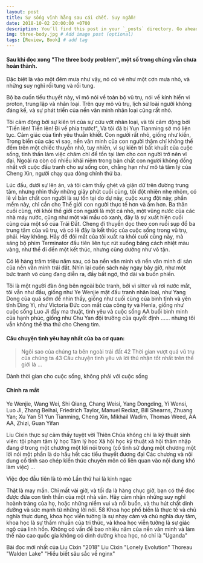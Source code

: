 ```yaml
---
layout: post
title: Sự sống vĩnh hằng sau cái chết. Suy ngẫm!
date: 2018-10-02 20:00:00 +0700
description: You’ll find this post in your `_posts` directory. Go ahead and edit it and re-build the site to see your changes. # Add post description (optional)
img: three-body.jpg # Add image post (optional)
tags: [Review, Book] # add tag
---
```

 
  
#### Sau khi đọc xong "The three body problem", một số trong chúng vẫn chưa hoàn thành.
 
  Đặc biệt là vào một đêm mưa như vậy, nó có vẻ như một cơn mưa nhỏ, và những suy nghĩ rối tung và rối tung.


Bộ ba cuốn tiểu thuyết này, vĩ mô nói về toàn bộ vũ trụ, nói về kính hiển vi proton, trung lập và nhân loại. Trên quy mô vũ trụ, lịch sử loài người không đáng kể, và sự phát triển của nền văn minh nhân loại cũng rất nhỏ.
 
Tôi cảm động bởi sự kiên trì của sự cứu vớt nhân loại, và tôi cảm động bởi "Tiến lên! Tiến lên! Đi về phía trước!", Và tôi đã bị Yun Tianming sờ mó liên tục. Cảm giác của tình yêu thuần khiết. Con người rất nhỏ, giống như kiến, Trong biển của các vì sao, nền văn minh của con người thậm chí không thể đếm trên một chiếc thuyền nhỏ, tuy nhiên, vì sự kiên trì bất khuất của cuộc sống, tinh thần làm việc chăm chỉ để tồn tại làm cho con người trở nên vĩ đại. Ngoài ra còn có nhiều khái niệm trong bản chất con người không đồng nhất với cuộc đấu tranh cho sự sống còn, chẳng hạn như mô tả tâm lý của Cheng Xin, người chạy qua dòng chính thứ ba.


 
Lúc đầu, dưới sự lên án, và tôi cảm thấy ghét và giận dữ trên đường trung tâm, nhưng nhìn thấy những giây phút cuối cùng, tôi đột nhiên nhẹ nhõm, có lẽ vì bản chất con người là sự tồn tại do dự này, cuộc xung đột này, phần mềm này, chỉ cần cho Thế giới con người thực tế hơn và ấm hơn. Ba thân cuối cùng, rời khỏi thế giới con người là một cá nhỏ, một vũng nước của các nhà máy nước, cũng như một vài mẩu cỏ xanh, đây là sự xuất hiện cuối cùng của một số của Trái Đất. Cheng đi thuyền dọc theo con ruồi sụp đổ ba trung tâm của vũ trụ, và có lẽ đây là kết thúc của cuộc sống trong vũ trụ, phải. Hay không. Hãy để đôi mắt của tôi xuất ra khỏi cuối cùng này, mà sáng bộ phim Terminator đầu tiên liên tục rút xuống băng cách nhiệt màu vàng, như thể đi đến một kết thúc, nhưng cũng dường như vô tận.


 Có lẽ hàng trăm triệu năm sau, có ba nền văn minh và nền văn minh di sản của nền văn minh trái đất. Nhìn lại cuốn sách này ngay bây giờ, như một bức tranh vô cùng đang diễn ra, đầy bất ngờ, thở dài và buồn phiền.
 
  
  Tôi là một người đàn ông bên ngoài bức tranh, bởi vì sitter và rơi nước mắt, tôi vẫn như đầu, giống như Ye Wenjie mặt đấu tranh nhân loại, như Yang Dong của quá sớm để nhìn thấy, giống như cuối cùng của bình tĩnh và yên tĩnh Ding Yi, như Victoria Đức con mắt của công ty và Henla, giống như cuộc sống Luo Ji đầy ma thuật, tình yêu và cuộc sống AA buổi bình minh của hạnh phúc, giống như Chu Yan đội trưởng của quyết định ...... nhưng tôi vẫn không thể tha thứ cho Cheng tim.

#### Câu chuyện tình yêu hay nhất của ba cơ quan: 
 

>Ngôi sao của chúng ta bên ngoài trái đất 42 Thời gian vượt quá vũ trụ của chúng ta 43 Câu chuyện tình yêu và lời thú nhận tốt nhất trên thế giới là ...


Dành thời gian cho cuộc sống, không phải với cuộc sống


#### Chính ra mắt
 

Ye Wenjie, Wang Wei, Shi Qiang, Chang Weisi, Yang Dongding, Yi Wensi, Luo Ji, Zhang Beihai, Friedrich Taylor, Manuel Rediaz, Bill Shearns, Zhuang Yan; Xu Yan 51 Yun Tianming, Cheng Xin, Mikhail Wadim, Thomas Weed, AA AA, Zhizi, Guan Yifan

Liu Cixin thực sự cảm thấy tuyệt vời Thiên Chúa không chỉ là kỹ thuật sinh viên: tội phạm tâm lý học Tâm lý học Xã hội học kỹ thuật xã hội thâm nhập đang ở trong một chương một lời nói trong (cố tình sử dụng một chương một lời nói một phần là do hầu hết các tiểu thuyết đương đại Các chương và nội dung cố tình sao chép kiến ​​thức chuyên môn có liên quan vào nội dung khó làm việc)
...

Việc đọc đầu tiên là tò mò
Lần thứ hai là kinh ngạc

Thật là may mắn. Chỉ mất vài giờ, và tối đa là hàng chục giờ, bạn có thể đọc được đứa con tinh thần của một nhà văn. Hãy cảm nhận những suy nghĩ hoành tráng của họ, hoặc những niềm vui và nỗi buồn, và thu hút chất dinh dưỡng và sức mạnh từ những lời nói. 58 Khoa học phổ biến là thực tế và chủ nghĩa thực dụng, khoa học viễn tưởng là sự nhạy cảm và chủ nghĩa duy tâm, khoa học là sự thấm nhuần của tri thức, và khoa học viễn tưởng là sự giác ngộ của linh hồn. Không có vấn đề bao nhiêu năm của nền văn minh và làm thế nào cao quốc gia không có dinh dưỡng khoa học, nó chỉ là "Uganda"


Bài đọc mới nhất của Liu Cixin "2018" Liu Cixin "Lonely Evolution" Thoreau "Walden Lake" "Hiểu biết sâu sắc về nginx" 
